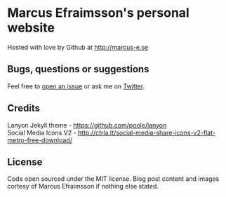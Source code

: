 Marcus Efraimsson's personal website
================

Hosted with love by Github at http://marcus-e.se

Bugs, questions or suggestions
---------------------
Feel free to [open an issue](https://github.com/marefr/marefr.github.io/issues/new) or ask me on [Twitter](https://twitter.com/mefraimsson).

Credits
---------------------
Lanyon Jekyll theme - https://github.com/poole/lanyon  
Social Media Icons V2 - http://ctrla.lt/social-media-share-icons-v2-flat-metro-free-download/

License
---------------------
Code open sourced under the MIT license. Blog post content and images cortesy of Marcus Efraimsson if nothing else stated.
